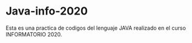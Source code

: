 # Java-info-2020
Esta es una practica de codigos del lenguaje JAVA realizado en el curso INFORMATORIO 2020.
